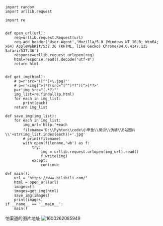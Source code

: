 ```
import random
import urllib.request

import re


def open_url(url):
    req=urllib.request.Request(url)
    req.add_header('User-Agent','Mozilla/5.0 (Windows NT 10.0; Win64; x64) AppleWebKit/537.36 (KHTML, like Gecko) Chrome/84.0.4147.135 Safari/537.36')
    response=urllib.request.urlopen(req)
    html=response.read().decode('utf-8')
    return html


def get_img(html):
    # p=r'src="([^"]+\.jpg)"'
    # p=r'<img[^>]*?(src="[^"]*?")[^>]*?>'
    p=r'img src="(.*?)"'
    img_list=re.findall(p,html)
    for each in img_list:
        print(each)
    return img_list

def save_img(img_list):
    for each in img_list:
        img_url='http:'+each
        filename='D:\\Pyhton\\code\小甲鱼\\爬虫\\伪装\\B站图片\\'+str(img_list.index(each))+'.jpg'
        # print(filename)
        with open(filename,'wb') as f:
            try:
                img = urllib.request.urlopen(img_url).read()
                f.write(img)
            except:
                continue

def main():
    url = "https://www.bilibili.com/"
    html = open_url(url)
    images=[]
    images=get_img(html)
    save_img(images)
    print(images)
if __name__ == '__main__':
    main()
```
怕渠道的图片地址
![1600262085949](https://github.com/S1mple-cyber/Crawler-applet/blob/master/b%E7%AB%99%E9%A6%96%E9%A1%B5%E5%9B%BE%E7%89%87%E7%88%AC%E5%8F%96/B%E7%AB%99%E5%9B%BE%E7%89%87%E5%9C%B0%E5%9D%80.PNG)
